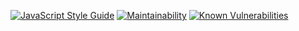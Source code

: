 [![JavaScript Style Guide](https://img.shields.io/badge/code_style-standard-brightgreen.svg)](https://standardjs.com)
[![Maintainability](https://api.codeclimate.com/v1/badges/d4e9d557c6b1d8fe28b5/maintainability)](https://codeclimate.com/github/gblok/ssr/maintainability)
[![Known Vulnerabilities](https://snyk.io/test/github/gblok/ssr/badge.svg?targetFile=package.json)](https://snyk.io/test/github/gblok/ssr?targetFile=package.json)